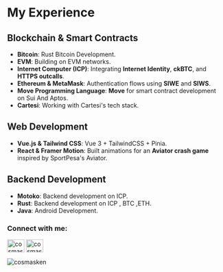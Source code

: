 # My Experience  

## Blockchain & Smart Contracts  
- **Bitcoin**: Rust Bitcoin Development.
- **EVM**: Building on EVM  networks.
- **Internet Computer (ICP)**: Integrating **Internet Identity**, **ckBTC**, and **HTTPS outcalls**.  
- **Ethereum & MetaMask**: Authentication flows using **SIWE** and **SIWS**.  
- **Move Programming Language**: **Move** for smart contract development on Sui And Aptos.  
- **Cartesi**: Working with Cartesi's tech stack.  

## Web Development  
- **Vue.js & Tailwind CSS**: Vue 3 + TailwindCSS + Pinia.
- **React & Framer Motion**: Built animations for an **Aviator crash game** inspired by SportPesa's Aviator.

## Backend Development  
- **Motoko**: Backend development on ICP.
- **Rust**: Backend development on ICP , BTC ,ETH.
- **Java**: Android Development.

<h3 align="left">Connect with me:</h3>
<p align="left">
<a href="https://twitter.com/2vxsfae" target="blank"><img align="center" src="https://raw.githubusercontent.com/rahuldkjain/github-profile-readme-generator/master/src/images/icons/Social/twitter.svg" alt="cosmasweb3" height="30" width="40" /></a>
<a href="https://linkedin.com/in/cosmasarubaken" target="blank"><img align="center" src="https://raw.githubusercontent.com/rahuldkjain/github-profile-readme-generator/master/src/images/icons/Social/linked-in-alt.svg" alt="cosmasarubaken" height="30" width="40" /></a>
</p>

<p><img align="left" src="https://github-readme-stats.vercel.app/api/top-langs?username=cosmasken&show_icons=true&locale=en&layout=compact" alt="cosmasken" /></p>


